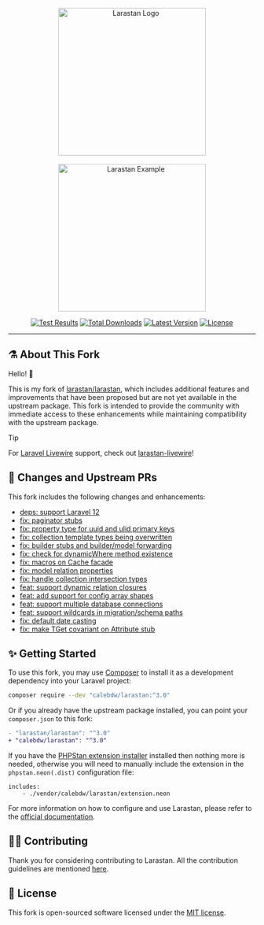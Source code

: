 <p align="center">
    <img src="https://raw.githubusercontent.com/calebdw/larastan/master/docs/logo.png" alt="Larastan Logo" width="300">
    <br><br>
    <img src="https://raw.githubusercontent.com/calebdw/larastan/master/docs/example.png" alt="Larastan Example" height="300">
</p>

<p align="center">
  <a href="https://github.com/calebdw/larastan/actions"><img src="https://github.com/calebdw/larastan/actions/workflows/tests.yml/badge.svg" alt="Test Results"></a>
  <a href="https://packagist.org/packages/calebdw/larastan"><img src="https://img.shields.io/packagist/dt/calebdw/larastan.svg" alt="Total Downloads"></a>
  <a href="https://packagist.org/packages/calebdw/larastan"><img src="https://img.shields.io/packagist/v/calebdw/larastan.svg" alt="Latest Version"></a>
  <a href="https://github.com/calebdw/larastan/blob/master/LICENSE.md"><img src="https://img.shields.io/github/license/calebdw/larastan" alt="License"></a>
</p>

------

## ⚗️ About This Fork

Hello! 👋

This is my fork of [larastan/larastan][larastan], which includes additional features and improvements that have been proposed but are not yet available in the upstream package.
This fork is intended to provide the community with immediate access to these enhancements while maintaining compatibility with the upstream package.

> [!TIP]
> For [Laravel Livewire][livewire] support, check out [larastan-livewire][larastan-livewire]!

## 🔄 Changes and Upstream PRs

This fork includes the following changes and enhancements:

- [deps: support Laravel 12](https://github.com/larastan/larastan/pull/2195)
- [fix: paginator stubs](https://github.com/larastan/larastan/pull/2208)
- [fix: property type for uuid and ulid primary keys](https://github.com/larastan/larastan/pull/2197)
- [fix: collection template types being overwritten](https://github.com/larastan/larastan/pull/2193)
- [fix: builder stubs and builder/model forwarding](https://github.com/larastan/larastan/pull/2180)
- [fix: check for dynamicWhere method existence](https://github.com/larastan/larastan/pull/2175)
- [fix: macros on Cache facade](https://github.com/larastan/larastan/pull/2143)
- [fix: model relation properties](https://github.com/larastan/larastan/pull/2138)
- [fix: handle collection intersection types](https://github.com/larastan/larastan/pull/2058)
- [feat: support dynamic relation closures](https://github.com/larastan/larastan/pull/2048)
- [feat: add support for config array shapes](https://github.com/larastan/larastan/pull/2004)
- [feat: support multiple database connections](https://github.com/larastan/larastan/pull/1879)
- [feat: support wildcards in migration/schema paths](https://github.com/larastan/larastan/pull/2031)
- [fix: default date casting](https://github.com/larastan/larastan/pull/1842)
- [fix: make TGet covariant on Attribute stub](https://github.com/larastan/larastan/pull/2014)

## ✨ Getting Started

To use this fork, you may use [Composer][composer] to install it as a development dependency into your Laravel project:

```bash
composer require --dev "calebdw/larastan:^3.0"
```

Or if you already have the upstream package installed, you can point your `composer.json` to this fork:

```diff
- "larastan/larastan": "^3.0"
+ "calebdw/larastan": "^3.0"
```

If you have the [PHPStan extension installer](https://phpstan.org/user-guide/extension-library#installing-extensions) installed then nothing more is needed, otherwise you will need to manually include the extension in the `phpstan.neon(.dist)` configuration file:

```neon
includes:
    - ./vendor/calebdw/larastan/extension.neon
```

For more information on how to configure and use Larastan, please refer to the [official documentation][larastan].

## 👊🏻 Contributing

Thank you for considering contributing to Larastan. All the contribution guidelines are mentioned [here](CONTRIBUTING.md).

## 📄 License

This fork is open-sourced software licensed under the [MIT license](LICENSE.md).

<!-- links -->
[composer]: https://getcomposer.org
[larastan]: https://github.com/larastan/larastan
[larastan-livewire]: https://github.com/calebdw/larastan-livewire
[livewire]: https://github.com/livewire/livewire

